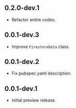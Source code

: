 ## 0.2.0-dev.1

* Refactor entire codes.

## 0.0.1-dev.3

* Improve `FirestoreData` class.

## 0.0.1-dev.2

* Fix pubspec.yaml description.

## 0.0.1-dev.1

* Initial preview release.
